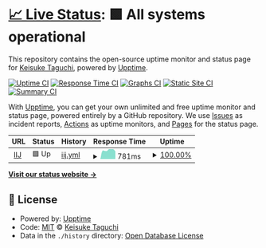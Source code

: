 # [📈 Live Status](https://keisuk-t.github.io/upptime): <!--live status--> **🟩 All systems operational**

This repository contains the open-source uptime monitor and status page for [Keisuke Taguchi](https://keisuk-t.github.io/upptime), powered by [Upptime](https://github.com/upptime/upptime).

[![Uptime CI](https://github.com/keisuk-t/upptime/workflows/Uptime%20CI/badge.svg)](https://github.com/upptime/upptime/actions?query=workflow%3A%22Uptime+CI%22)
[![Response Time CI](https://github.com/keisuk-t/upptime/workflows/Response%20Time%20CI/badge.svg)](https://github.com/upptime/upptime/actions?query=workflow%3A%22Response+Time+CI%22)
[![Graphs CI](https://github.com/keisuk-t/upptime/workflows/Graphs%20CI/badge.svg)](https://github.com/upptime/upptime/actions?query=workflow%3A%22Graphs+CI%22)
[![Static Site CI](https://github.com/keisuk-t/upptime/workflows/Static%20Site%20CI/badge.svg)](https://github.com/upptime/upptime/actions?query=workflow%3A%22Static+Site+CI%22)
[![Summary CI](https://github.com/keisuk-t/upptime/workflows/Summary%20CI/badge.svg)](https://github.com/upptime/upptime/actions?query=workflow%3A%22Summary+CI%22)

With [Upptime](https://upptime.js.org), you can get your own unlimited and free uptime monitor and status page, powered entirely by a GitHub repository. We use [Issues](https://github.com/keisuk-t/upptime/issues) as incident reports, [Actions](https://github.com/keisuk-t/upptime/actions) as uptime monitors, and [Pages](https://keisuk-t.github.io/upptime) for the status page.

<!--start: status pages-->
<!-- This summary is generated by Upptime (https://github.com/upptime/upptime) -->
<!-- Do not edit this manually, your changes will be overwritten -->
<!-- prettier-ignore -->
| URL | Status | History | Response Time | Uptime |
| --- | ------ | ------- | ------------- | ------ |
| <img alt="" src="https://favicons.githubusercontent.com/www.iij.ad.jp" height="13"> [IIJ](https://www.iij.ad.jp) | 🟩 Up | [iij.yml](https://github.com/keisuk-t/upptime/commits/HEAD/history/iij.yml) | <details><summary><img alt="Response time graph" src="./graphs/iij/response-time-week.png" height="20"> 781ms</summary><br><a href="https://keisuk-t.github.io/upptime/history/iij"><img alt="Response time 795" src="https://img.shields.io/endpoint?url=https%3A%2F%2Fraw.githubusercontent.com%2Fkeisuk-t%2Fupptime%2FHEAD%2Fapi%2Fiij%2Fresponse-time.json"></a><br><a href="https://keisuk-t.github.io/upptime/history/iij"><img alt="24-hour response time 676" src="https://img.shields.io/endpoint?url=https%3A%2F%2Fraw.githubusercontent.com%2Fkeisuk-t%2Fupptime%2FHEAD%2Fapi%2Fiij%2Fresponse-time-day.json"></a><br><a href="https://keisuk-t.github.io/upptime/history/iij"><img alt="7-day response time 781" src="https://img.shields.io/endpoint?url=https%3A%2F%2Fraw.githubusercontent.com%2Fkeisuk-t%2Fupptime%2FHEAD%2Fapi%2Fiij%2Fresponse-time-week.json"></a><br><a href="https://keisuk-t.github.io/upptime/history/iij"><img alt="30-day response time 795" src="https://img.shields.io/endpoint?url=https%3A%2F%2Fraw.githubusercontent.com%2Fkeisuk-t%2Fupptime%2FHEAD%2Fapi%2Fiij%2Fresponse-time-month.json"></a><br><a href="https://keisuk-t.github.io/upptime/history/iij"><img alt="1-year response time 795" src="https://img.shields.io/endpoint?url=https%3A%2F%2Fraw.githubusercontent.com%2Fkeisuk-t%2Fupptime%2FHEAD%2Fapi%2Fiij%2Fresponse-time-year.json"></a></details> | <details><summary><a href="https://keisuk-t.github.io/upptime/history/iij">100.00%</a></summary><a href="https://keisuk-t.github.io/upptime/history/iij"><img alt="All-time uptime 100.00%" src="https://img.shields.io/endpoint?url=https%3A%2F%2Fraw.githubusercontent.com%2Fkeisuk-t%2Fupptime%2FHEAD%2Fapi%2Fiij%2Fuptime.json"></a><br><a href="https://keisuk-t.github.io/upptime/history/iij"><img alt="24-hour uptime 100.00%" src="https://img.shields.io/endpoint?url=https%3A%2F%2Fraw.githubusercontent.com%2Fkeisuk-t%2Fupptime%2FHEAD%2Fapi%2Fiij%2Fuptime-day.json"></a><br><a href="https://keisuk-t.github.io/upptime/history/iij"><img alt="7-day uptime 100.00%" src="https://img.shields.io/endpoint?url=https%3A%2F%2Fraw.githubusercontent.com%2Fkeisuk-t%2Fupptime%2FHEAD%2Fapi%2Fiij%2Fuptime-week.json"></a><br><a href="https://keisuk-t.github.io/upptime/history/iij"><img alt="30-day uptime 100.00%" src="https://img.shields.io/endpoint?url=https%3A%2F%2Fraw.githubusercontent.com%2Fkeisuk-t%2Fupptime%2FHEAD%2Fapi%2Fiij%2Fuptime-month.json"></a><br><a href="https://keisuk-t.github.io/upptime/history/iij"><img alt="1-year uptime 100.00%" src="https://img.shields.io/endpoint?url=https%3A%2F%2Fraw.githubusercontent.com%2Fkeisuk-t%2Fupptime%2FHEAD%2Fapi%2Fiij%2Fuptime-year.json"></a></details>

<!--end: status pages-->

[**Visit our status website →**](https://keisuk-t.github.io/upptime)

## 📄 License

- Powered by: [Upptime](https://github.com/upptime/upptime)
- Code: [MIT](./LICENSE) © [Keisuke Taguchi](https://keisuk-t.github.io/upptime)
- Data in the `./history` directory: [Open Database License](https://opendatacommons.org/licenses/odbl/1-0/)

